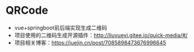 # QRCode
* vue+springboot前后端实现生成二维码
* 项目使用的二维码生成开源插件：http://liuyueyi.gitee.io/quick-media/#/
* 项目相关博客：https://juejin.cn/post/7085898473676996645
